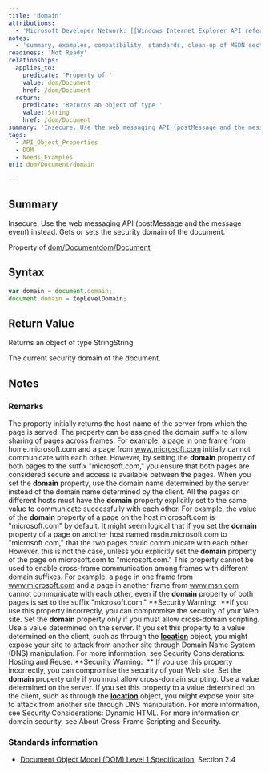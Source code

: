 ```yaml
---
title: 'domain'
attributions:
  - 'Microsoft Developer Network: [[Windows Internet Explorer API reference](http://msdn.microsoft.com/en-us/library/ie/hh828809%28v=vs.85%29.aspx) Article]'
notes:
  - 'summary, examples, compatibility, standards, clean-up of MSDN sections'
readiness: 'Not Ready'
relationships:
  applies_to:
    predicate: 'Property of '
    value: dom/Document
    href: /dom/Document
  return:
    predicate: 'Returns an object of type '
    value: String
    href: /dom/Document
summary: 'Insecure. Use the web messaging API (postMessage and the message event) instead. Gets or sets the security domain of the document.'
tags:
  - API_Object_Properties
  - DOM
  - Needs_Examples
uri: dom/Document/domain

---
```

## Summary

Insecure. Use the web messaging API (postMessage and the message event) instead. Gets or sets the security domain of the document.

Property of [dom/Document](/dom/Document)[dom/Document](/dom/Document)

## Syntax

``` js
var domain = document.domain;
document.domain = topLevelDomain;
```

## Return Value

Returns an object of type StringString

The current security domain of the document.

## Notes

### Remarks

The property initially returns the host name of the server from which the page is served. The property can be assigned the domain suffix to allow sharing of pages across frames. For example, a page in one frame from home.microsoft.com and a page from www.microsoft.com initially cannot communicate with each other. However, by setting the **domain** property of both pages to the suffix "microsoft.com," you ensure that both pages are considered secure and access is available between the pages. When you set the **domain** property, use the domain name determined by the server instead of the domain name determined by the client. All the pages on different hosts must have the **domain** property explicitly set to the same value to communicate successfully with each other. For example, the value of the **domain** property of a page on the host microsoft.com is "microsoft.com" by default. It might seem logical that if you set the **domain** property of a page on another host named msdn.microsoft.com to "microsoft.com," that the two pages could communicate with each other. However, this is not the case, unless you explicitly set the **domain** property of the page on microsoft.com to "microsoft.com." This property cannot be used to enable cross-frame communication among frames with different domain suffixes. For example, a page in one frame from www.microsoft.com and a page in another frame from www.msn.com cannot communicate with each other, even if the **domain** property of both pages is set to the suffix "microsoft.com." **Security Warning:  **If you use this property incorrectly, you can compromise the security of your Web site. Set the **domain** property only if you must allow cross-domain scripting. Use a value determined on the server. If you set this property to a value determined on the client, such as through the [**location**](/dom/Location) object, you might expose your site to attack from another site through Domain Name System (DNS) manipulation. For more information, see Security Considerations: Hosting and Reuse. **Security Warning:  ** If you use this property incorrectly, you can compromise the security of your Web site. Set the **domain** property only if you must allow cross-domain scripting. Use a value determined on the server. If you set this property to a value determined on the client, such as through the [**location**](/dom/Location) object, you might expose your site to attack from another site through DNS manipulation. For more information, see Security Considerations: Dynamic HTML. For more information on domain security, see About Cross-Frame Scripting and Security.

### Standards information

-   [Document Object Model (DOM) Level 1 Specification](http://go.microsoft.com/fwlink/p/?linkid=161725), Section 2.4
